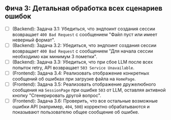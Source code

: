 ## Фича 3: Детальная обработка всех сценариев ошибок

- [ ] (Backend): Задача 3.1: Убедиться, что эндпоинт создания сессии возвращает `400 Bad Request` с сообщением "Файл пуст или имеет неверный формат".
- [ ] (Backend): Задача 3.2: Убедиться, что эндпоинт создания сессии возвращает `400 Bad Request` с сообщением "Для начала сессии необходимо как минимум 3 пометки".
- [ ] (Backend): Задача 3.3: Убедиться, что при сбое LLM после всех попыток retry, API возвращает `503 Service Unavailable`.
- [ ] (Frontend): Задача 3.4: Реализовать отображение конкретных сообщений об ошибках при загрузке файла на `HomePage`.
- [ ] (Frontend): Задача 3.5: Реализовать отображение дружелюбного сообщения на `SessionPage` при ошибке `503` от LLM, оставляя активной кнопку "Сгенерировать другой вопрос".
- [ ] (Frontend): Задача 3.6: Проверить, что все остальные возможные ошибки API (например, `404`, `500`) корректно обрабатываются и показывают пользователю общее сообщение об ошибке.